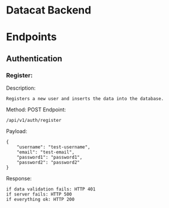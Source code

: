 # Datacat Backend

# Endpoints

## Authentication
### Register:
Description:
```
Registers a new user and inserts the data into the database.
```
Method: POST
Endpoint:
```
/api/v1/auth/register

```
Payload:
```
{
    "username": "test-username",
    "email": "test-email",
    "password1": "password1",
    "password2": "password2"
}
```
Response:
```
if data validation fails: HTTP 401
if server fails: HTTP 500
if everything ok: HTTP 200
```

